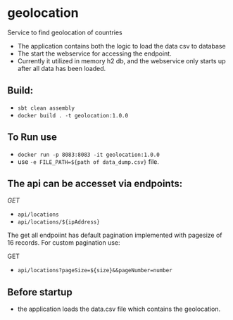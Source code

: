 # geolocation
Service to find geolocation of countries
- The application contains both the logic to load the data csv to database
- The start the webservice for accessing the endpoint.
- Currently it utilized in memory h2 db, and the webservice only starts up after all data has been loaded.

## Build:
- `sbt clean assembly`
- `docker build . -t geolocation:1.0.0`

## To Run use

- `docker run -p 8083:8083 -it geolocation:1.0.0`
-  use `-e FILE_PATH=${path of data_dump.csv}` file.

## The api can be accesset via endpoints:

*GET*
- `api/locations`
- `api/locations/${ipAddress}`

The get all endpoiint has default pagination implemented with pagesize of 16 records.
For custom pagination use:

GET
- `api/locations?pageSize=${size}&&pageNumber=number`

## Before startup
- the application loads the data.csv file which contains the geolocation.
